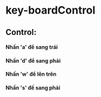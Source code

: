 # key-boardControl

##        Control:
####          Nhấn 'a' để sang trái
####          Nhấn 'd' để sang phải
####          Nhấn 'w' để lên trên
####          Nhấn 's' đế sang phải
